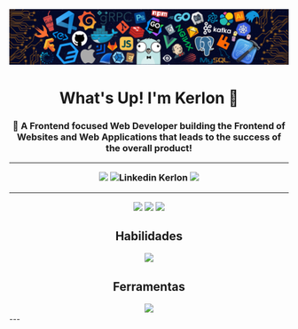 <img src="imagens/header_.png">
<center>
<h1> What's Up! I'm Kerlon 🖖
<h3> 🌟 A Frontend focused Web Developer building the Frontend of Websites and Web Applications that leads to the success of the overall product!

---

<img src="https://img.shields.io/badge/Instagram-E4405F?style=for-the-badge&logo=instagram&logoColor=white" href="https://www.instagram.com/kerlonn.r?igshid=Mzc0YWU1OWY%3D">
<img src="https://img.shields.io/badge/LinkedIn-0077B5?style=for-the-badge&logo=linkedin&logoColor=white" href="https://www.linkedin.com/in/kerlon-ribeiro-992856285/" alt="Linkedin Kerlon">
<img src="https://img.shields.io/badge/Spotify-1ED760?&style=for-the-badge&logo=spotify&logoColor=white" href="https://open.spotify.com/user/b2hehpcdmv6b5qsw84tbstcln?si=ace3f382da0e4fa5">

---

<img src="https://github-readme-stats.vercel.app/api?username=kerlonr&show_icons=true&theme=radical" href="" />
<img src="https://github-readme-stats.vercel.app/api/top-langs/?username=kerlonr&layout=compact&theme=radical" />
<img src="https://github-readme-streak-stats.herokuapp.com/?user=kerlonr&show_icons=true&locale=en&layout=compact&theme=radical&line_height=0" />

<h2>Habilidades</h2>

<img src="https://skillicons.dev/icons?i=git,html,css,react,github,js,arduino,figma,raspberrypi&theme=dark" />

<h2>Ferramentas</h2>

<img src="https://skillicons.dev/icons?i=github,arduino,figma,vscode&theme=dark" />
</center>
---
